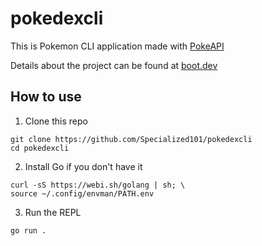 # pokedexcli

This is Pokemon CLI application made with [PokeAPI](https://pokeapi.co/)

Details about the project can be found at [boot.dev](https://www.boot.dev)

## How to use

1. Clone this repo

```
git clone https://github.com/Specialized101/pokedexcli
cd pokedexcli
```

2. Install Go if you don't have it

```
curl -sS https://webi.sh/golang | sh; \
source ~/.config/envman/PATH.env
```

3. Run the REPL

```
go run .
```
